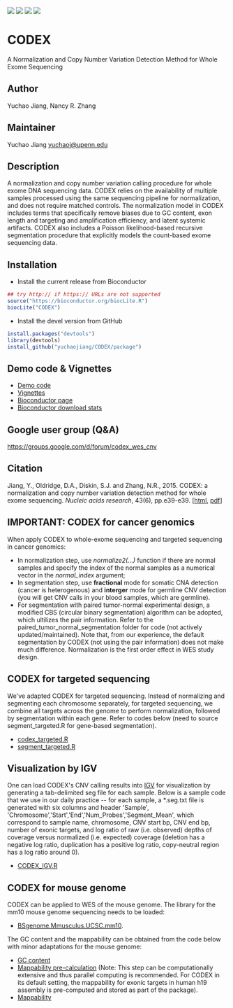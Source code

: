 <img border="0" src="http://bioconductor.org/shields/availability/release/CODEX.svg"/> <img border="0" src="http://bioconductor.org/shields/downloads/CODEX.svg"/> <img border="0" src="http://bioconductor.org/shields/build/devel/bioc/CODEX.svg"/> <img border="0" src="http://bioconductor.org/shields/years-in-bioc/CODEX.svg"/>


# CODEX
A Normalization and Copy Number Variation Detection Method for Whole Exome Sequencing


## Author
Yuchao Jiang, Nancy R. Zhang

## Maintainer
Yuchao Jiang <yuchaoj@upenn.edu>

## Description
A normalization and copy number variation calling procedure for
whole exome DNA sequencing data. CODEX relies on the availability of 
multiple samples processed using the same sequencing pipeline for 
normalization, and does not require matched controls. The normalization 
model in CODEX includes terms that specifically remove biases due to GC 
content, exon length and targeting and amplification efficiency, and latent
systemic artifacts. CODEX also includes a Poisson likelihood-based recursive
segmentation procedure that explicitly models the count-based exome 
sequencing data.


## Installation
* Install the current release from Bioconductor
```r
## try http:// if https:// URLs are not supported
source("https://bioconductor.org/biocLite.R")
biocLite("CODEX")
```

* Install the devel version from GitHub
```r
install.packages("devtools")
library(devtools)
install_github("yuchaojiang/CODEX/package")
```

## Demo code & Vignettes
* [Demo code](http://www.bioconductor.org/packages/devel/bioc/vignettes/CODEX/inst/doc/CODEX_vignettes.R)
* [Vignettes](http://www.bioconductor.org/packages/devel/bioc/vignettes/CODEX/inst/doc/CODEX_vignettes.pdf)
* [Bioconductor page](http://www.bioconductor.org/packages/release/bioc/html/CODEX.html)
* [Bioconductor download stats](http://bioconductor.org/packages/stats/bioc/CODEX/)


## Google user group (Q&A)
https://groups.google.com/d/forum/codex_wes_cnv


## Citation
Jiang, Y., Oldridge, D.A., Diskin, S.J. and Zhang, N.R., 2015. CODEX: a normalization and copy number variation detection method for whole exome sequencing. *Nucleic acids research*, 43(6), pp.e39-e39. [[html](http://nar.oxfordjournals.org/content/43/6/e39), [pdf](http://nar.oxfordjournals.org/content/43/6/e39.full.pdf+html)]


## IMPORTANT: CODEX for cancer genomics
When apply CODEX to whole-exome sequencing and targeted sequencing in cancer genomics:
* In normalization step, use *normalize2(...)* function if there are normal samples and specify the index of the normal samples as a numerical vector in the *normal_index* argument;
* In segmentation step, use **fractional** mode for somatic CNA detection (cancer is heterogenous) and **interger** mode for germline CNV detection (you will get CNV calls in your blood samples, which are germline).
* For segmentation with paired tumor-normal experimental design, a modified CBS (circular binary segmentation) algorithm can be adopted, which ultilizes the pair information. Refer to the paired_tumor_normal_segmentation folder for code (not actively updated/maintained). Note that, from our experience, the default segmentation by CODEX (not using the pair information) does not make much difference. Normalization is the first order effect in WES study design.

## CODEX for targeted sequencing
We've adapted CODEX for targeted sequencing. Instead of normalizing and segmenting each chromosome separately, for targeted sequencing, we combine all targets across the genome to perform normalization, followed by segmentation within each gene. Refer to codes below (need to source segment_targeted.R for gene-based segmentation).
* [codex_targeted.R](https://github.com/yuchaojiang/CODEX/blob/master/targeted_sequencing/codex_targeted.R)
* [segment_targeted.R](https://github.com/yuchaojiang/CODEX/blob/master/targeted_sequencing/segment_targeted.R)

## Visualization by IGV
One can load CODEX's CNV calling results into [IGV](http://www.broadinstitute.org/igv/) for visualization by generating a tab-delimited seg file for each sample. Below is a sample code that we use in our daily practice -- for each sample, a *.seg.txt file is generated with six columns and header 'Sample', 'Chromosome','Start','End','Num_Probes','Segment_Mean', which correspond to sample name, chromosome, CNV start bp, CNV end bp, number of exonic targets, and log ratio of raw (i.e. observed) depths of coverage versus normalized (i.e. expected) coverage (deletion has a negative log ratio, duplication has a positive log ratio, copy-neutral region has a log ratio around 0).
* [CODEX_IGV.R](https://github.com/yuchaojiang/CODEX/blob/master/IGV_visualization/CODEX_IGV.R)

## CODEX for mouse genome
CODEX can be applied to WES of the mouse genome. The library for the mm10 mouse genome sequencing needs to be loaded: 
* [BSgenome.Mmusculus.UCSC.mm10](http://bioconductor.org/packages/release/data/annotation/html/BSgenome.Mmusculus.UCSC.mm10.html).

The GC content and the mappability can be obtained from the code below with minor adaptations for the mouse genome:
* [GC content](https://github.com/yuchaojiang/CODEX/blob/master/mouse/getgc.R)
* [Mappability pre-calculation](https://github.com/yuchaojiang/CODEX/blob/master/mouse/mapp.R) (Note: This step can be computationally extensive and thus parallel computing is recommended. For CODEX in its default setting, the mappability for exonic targets in human h19 assembly is pre-computed and stored as part of the package).
* [Mappability](https://github.com/yuchaojiang/CODEX/blob/master/mouse/getmapp.R)
